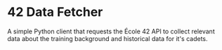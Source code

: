 # 42 Data Fetcher

A simple Python client that requests the École 42 API to collect relevant data about the training background and historical data for it's cadets.